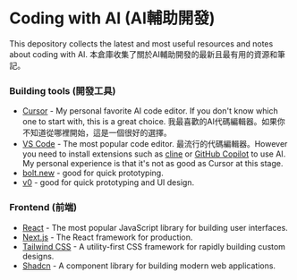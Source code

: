 # Coding with AI (AI輔助開發)
This depository collects the latest and most useful resources and notes about coding with AI. 
本倉庫收集了關於AI輔助開發的最新且最有用的資源和筆記。

### Building tools (開發工具)
- [Cursor](https://www.cursor.com/) - My personal favorite AI code editor. If you don't know which one to start with, this is a great choice. 我最喜歡的AI代碼編輯器。如果你不知道從哪裡開始，這是一個很好的選擇。
- [VS Code](https://code.visualstudio.com/) - The most popular code editor. 最流行的代碼編輯器。However you need to install extensions such as [cline](https://github.com/cline/cline) or [GitHub Copilot](https://github.com/features/copilot) to use AI. My personal experience is that it's not as good as Cursor at this stage.
- [bolt.new](https://bolt.new/) - good for quick prototyping.
- [v0](https://v0.dev/) - good for quick prototyping and UI design.

### Frontend (前端)
- [React](https://react.dev/) - The most popular JavaScript library for building user interfaces.
- [Next.js](https://nextjs.org/) - The React framework for production.
- [Tailwind CSS](https://tailwindcss.com/) - A utility-first CSS framework for rapidly building custom designs.
- [Shadcn](https://ui.shadcn.com/) - A component library for building modern web applications.